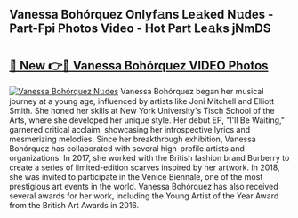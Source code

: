 ## Vanessa Bohórquez Onlyf𝚊ns Le𝚊ked N𝚞des - Part-Fpi Photos Video - Hot Part Le𝚊ks jNmDS

# <h2><a href="http://ac25309.deff.icu/?id=Vanessa+Boh%c3%b3rquez">🔗 New 👉🔴 Vanessa Bohórquez VIDEO Photos</a></h2>

[![Vanessa Bohórquez N𝚞des](https://i.imgur.com/rIISA9y.gif)](http://ac25309.deff.icu/?id=Vanessa+Boh%c3%b3rquez)
Vanessa Bohórquez began her musical journey at a young age, influenced by artists like Joni Mitchell and Elliott Smith. She honed her skills at New York University's Tisch School of the Arts, where she developed her unique style. Her debut EP, "I'll Be Waiting," garnered critical acclaim, showcasing her introspective lyrics and mesmerizing melodies. Since her breakthrough exhibition, Vanessa Bohórquez has collaborated with several high-profile artists and organizations. In 2017, she worked with the British fashion brand Burberry to create a series of limited-edition scarves inspired by her artwork. In 2018, she was invited to participate in the Venice Biennale, one of the most prestigious art events in the world. Vanessa Bohórquez has also received several awards for her work, including the Young Artist of the Year Award from the British Art Awards in 2016.
